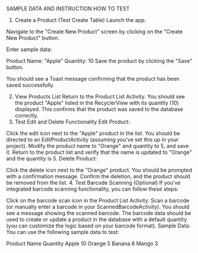 SAMPLE DATA AND INSTRUCTION HOW TO TEST

1. Create a Product (Test Create Table)
Launch the app.

Navigate to the "Create New Product" screen by clicking on the "Create New Product" button.

Enter sample data:

Product Name: "Apple"
Quantity: 10
Save the product by clicking the "Save" button.

You should see a Toast message confirming that the product has been saved successfully.

2. View Products List
Return to the Product List Activity.
You should see the product "Apple" listed in the RecyclerView with its quantity (10) displayed. This confirms that the product was saved to the database correctly.
3. Test Edit and Delete Functionality
Edit Product:

Click the edit icon next to the "Apple" product in the list.
You should be directed to an EditProductActivity (assuming you've set this up in your project).
Modify the product name to "Orange" and quantity to 5, and save it.
Return to the product list and verify that the name is updated to "Orange" and the quantity is 5.
Delete Product:

Click the delete icon next to the "Orange" product.
You should be prompted with a confirmation message.
Confirm the deletion, and the product should be removed from the list.
4. Test Barcode Scanning (Optional)
If you've integrated barcode scanning functionality, you can follow these steps:

Click on the barcode scan icon in the Product List Activity.
Scan a barcode (or manually enter a barcode in your ScannedBarcodeActivity).
You should see a message showing the scanned barcode.
The barcode data should be used to create or update a product in the database with a default quantity (you can customize the logic based on your barcode format).
Sample Data:
You can use the following sample data to test:

Product Name	Quantity
Apple	          10
Orange	         5
Banana	         8
Mango	           3
